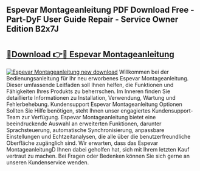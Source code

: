 ## Espevar Montageanleitung PDF Download Free - Part-DyF User Guide Repair - Service Owner Edition B2x7J

# <h2><a href="http://df747wc.blite.top/?on=Espevar+Montageanleitung">🔗Download 👉🔴 Espevar Montageanleitung</a></h2>

[![Espevar Montageanleitung new download](https://i.imgur.com/lujVjoI.png)](http://df747wc.blite.top/?on=Espevar+Montageanleitung)
Willkommen bei der Bedienungsanleitung für Ihr neu erworbenes Espevar Montageanleitung. Dieser umfassende Leitfaden soll Ihnen helfen, die Funktionen und Fähigkeiten Ihres Produkts zu beherrschen. Im Inneren finden Sie detaillierte Informationen zu Installation, Verwendung, Wartung und Fehlerbehebung. Kundensupport Espevar Montageanleitung Optionen Sollten Sie Hilfe benötigen, steht Ihnen unser engagiertes Kundensupport-Team zur Verfügung. Espevar Montageanleitung bietet eine beeindruckende Auswahl an erweiterten Funktionen, darunter Sprachsteuerung, automatische Synchronisierung, anpassbare Einstellungen und Echtzeitanalysen, die alle über die benutzerfreundliche Oberfläche zugänglich sind. Wir erwarten, dass das Espevar MontageanleitungD Ihnen dabei geholfen hat, sich mit Ihrem letzten Kauf vertraut zu machen. Bei Fragen oder Bedenken können Sie sich gerne an unseren Kundenservice wenden.
